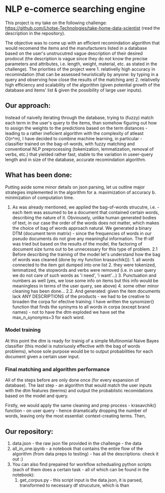 # NLP e-comerce searching engine

This project is my take on the following challenge: https://github.com/Lhotse-Technologies/take-home-data-scientist (read the description in the repository).

The objective was to come up with an efficient recomindation algorithm that would recomend the items and the manufacturers listed in a database based on the user's unstrucutred vague description of their desired prodocut (the description is vague since they do not know the precise parameters and attributes, i.e. length, weight, material, etc. as stated in the challenge). The priorities of the project were 1. relativelly high accuracy in recomindation (that can be assessed heuristically by anyone: by typing in a query and observing how close the results of the matching are) 2. relativelly high efficiency and scalability of the algorithm (given potential growth of the database and items' list & given the possibility of large user inputs).

## Our approach:

Instead of naivelly iterating through the database, trying to (fuzzy) match each term in the user's query to the items, than somehow figuring out how to assign the weights to the predictions based on the term distances - leading to a rather ineficient algorithm with the complexity of atleast O(n^m), I have decided to combine machine learning, in particular - classifier trained on the bag-of-words, with fuzzy matching and conventional NLP preprocessing (tokenization, lemmatization, removal of verbs, etc.) that yielded rather fast, stable to the variation in useer-query length and in size of the database, accurate recomindation algorithm. 

## What has been done:

Putting aside some minor details on json parsing, let us outline major strategies implemented in the algorithm for  a. maximization of accuracy b. minimization of computation time.

1. As was already mentioned, we applied the bag-of-words strucutre, i.e. - each item was assumed to be a document that contained certain words, describing the nature of it. Obviousely, unlike human generated bodies of text, in our case the order of the words does not matter, which makes the choice of bag of words approach natural. We generated a binary DTM (document term matrix) - since the frequencies of words in our pseudo documents do not give any meaningful information. The tf-idf was tried but based on the results of the model, the factoring of document size turns out to be unnecessary for this type of problem. 
2.1 Before describing the training of the model let's understand how the bag of words was cleaned (done by my function krasavchik()):
        1. all words connected to the item got dumped into one list
        2. they were tokenized, lemmatized, the stopwords and verbs were removed (i.e. in user query we do not care of such words as 'i need', 'i want'...)
        3. Punctuation and numbers as well (yes, we lose some info on items but this info would be meaningless in terms of the user query, see above)
        4. some other minor cleaning has been done...
2.2. And generated: given the item documents lack ANY DESCRIPTIONS of the products - we had to be creative to broaden the corpa for efective training:
I have written the synomizer() function that finds the syninyms to all words in corpa (except brand names) - not to have the dtm exploded we have set the max_n_synonyms=3 for each word.

### Model training 
At this point the dtm is ready for trainig of a simple Multinomial Naive Bayes classifier (this model is nutoriuosly effective with the bag of words problems), whose sole purpose would be to output probabilities for each document given a certain user input.

### Final matching and algorithm performance

All of the steps before are only done once (for every expansion of database). The last step - an algorithm that would match the user inputs with the dtm features (teerms) and output the probablistic recomidations based on the model and query. 

Firstly, we would apply the same cleaning and prep process - krasavchik() function - on user query - hence dramatically dropping the number of words, leaving only the most essential: context-creating terms. Then, 

## Our repository:
1. data.json - the raw json file provided in the challenge - the data
2. all_in_one.ipynb - a notebook that contains the entire flow of the algorithm (from data preps to testing) - has all the descriptions: check it out :)
3. You can also find prepaired for workflow schedualing python scripts (each of them does a certain task - all of which can be found in the notebook):
    1. get_corpus.py - this script input is the data.json, it is parsed, transformed to necessary df strucuture, which is than 

